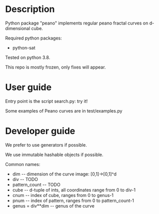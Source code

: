 # Description

Python package "peano" implements regular peano fractal curves on d-dimensional cube.

Required python packages:
- python-sat

Tested on python 3.8.

This repo is mostly frozen, only fixes will appear.


# User guide

Entry point is the script search.py: try it!

Some examples of Peano curves are in test/examples.py

# Developer guide

We prefer to use generators if possible.

We use immutable hashable objects if possible.

Common names:
* dim -- dimension of the curve image: [0,1]->[0,1]^d
* div -- TODO
* pattern_count -- TODO
* cube -- d-tuple of ints, all coordinates range from 0 to div-1
* cnum -- index of cube, ranges from 0 to genus-1
* pnum -- index of pattern, ranges from 0 to pattern_count-1
* genus = div**dim -- genus of the curve
